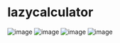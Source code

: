 # lazycalculator
![image](https://user-images.githubusercontent.com/99531687/173614449-2757fe69-8064-40f5-9ad4-4c68aa3b91f5.png)
![image](https://user-images.githubusercontent.com/99531687/173614507-3cb924e9-96c6-4f1f-ae97-549cc798df0a.png)
![image](https://user-images.githubusercontent.com/99531687/173614562-bc2cdd77-8e00-49b7-b854-cc753c2c9c90.png)
![image](https://user-images.githubusercontent.com/99531687/173614646-ff60a9ed-83ec-4238-b01d-27f1f5ffa013.png)
